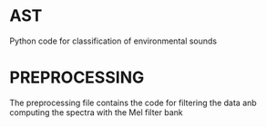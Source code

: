 # AST
Python code for classification of environmental sounds

# PREPROCESSING
The preprocessing file contains the code for filtering the data anb computing the spectra with the Mel filter bank
